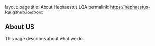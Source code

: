 layout: page
title: About Hephaestus LQA
permalink: https://hephaestus-lqa.github.io/about

## About US
This page describes about what we do.

